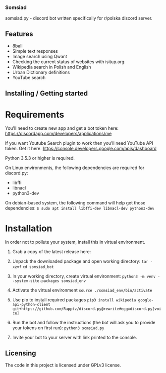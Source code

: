 ### Somsiad
somsiad.py - discord bot written specifically for r/polska discord server.

## Features
* 8ball
* Simple text responses
* Image search using Qwant
* Checking the current status of websites with isitup.org
* Wikipedia search in Polish and English
* Urban Dictionary definitions
* YouTube search

## Installing / Getting started

# Requirements
You'll need to create new app and get a bot token here: 
https://discordapp.com/developers/applications/me

If you want Youtube Search plugin to work then you'll need YouTube API token. Get it here: 
https://console.developers.google.com/apis/dashboard

Python 3.5.3 or higher is required.

On Linux environments, the following dependencies are required for discord.py:
* libffi
* libnacl
* python3-dev

On debian-based system, the following command will help get those dependencies:
`$ sudo apt install libffi-dev libnacl-dev python3-dev`

# Installation
In order not to pollute your system, install this in virtual environment.

1. Grab a copy of the latest release here:


2. Unpack the downloaded package and open working directory:
`tar -xzvf`
`cd somsiad_bot`

3. In your working directory, create virtual environment:
`python3 -m venv --system-site-packages somsiad_env`

3. Activate the virtual environment
`source ./somsiad_env/bin/activate`

4. Use pip to install required packages
`pip3 install wikipedia google-api-python-client git+https://github.com/Rapptz/discord.py@rewrite#egg=discord.py[voice]`

5. Run the bot and follow the instructions (the bot will ask you to provide your tokens on first run):
`python3 somsiad.py`

7. Invite your bot to your server with link printed to the console.

## Licensing
The code in this project is licensed under GPLv3 license.
